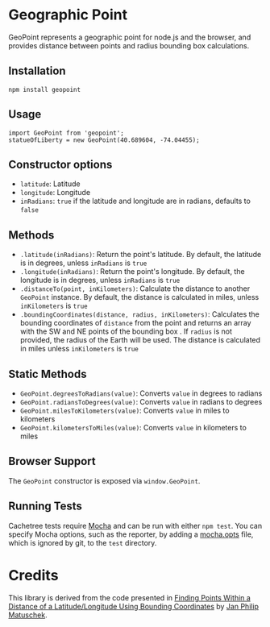 # Geographic Point

GeoPoint represents a geographic point for node.js and the browser, and provides distance between points and radius bounding box calculations.

## Installation

    npm install geopoint 

## Usage

```
import GeoPoint from 'geopoint';
statueOfLiberty = new GeoPoint(40.689604, -74.04455);
```

## Constructor options

* `latitude`: Latitude
* `longitude`: Longitude
* `inRadians`: `true` if the latitude and longitude are in radians, defaults to `false`

## Methods

* `.latitude(inRadians)`: Return the point's latitude. By default, the latitude is in degrees, unless `inRadians` is `true`
* `.longitude(inRadians)`: Return the point's longitude. By default, the longitude is in degrees, unless `inRadians` is `true`
* `.distanceTo(point, inKilometers)`: Calculate the distance to another `GeoPoint` instance. By default, the distance is calculated in miles, unless `inKilometers` is `true`
* `.boundingCoordinates(distance, radius, inKilometers)`: Calculates the bounding coordinates of `distance` from the point and returns an array with the SW and NE points of the bounding box . If `radius` is not provided, the radius of the Earth will be used. The distance is calculated in miles unless `inKilometers` is `true`

## Static Methods

* `GeoPoint.degreesToRadians(value)`: Converts `value` in degrees to radians
* `GeoPoint.radiansToDegrees(value)`: Converts `value` in radians to degrees
* `GeoPoint.milesToKilometers(value)`: Converts `value` in miles to kilometers
* `GeoPoint.kilometersToMiles(value)`: Converts `value` in kilometers to miles

## Browser Support

The `GeoPoint` constructor is exposed via `window.GeoPoint`.

## Running Tests

Cachetree tests require [Mocha](http://visionmedia.github.com/mocha/) and can be run with either `npm test`.  You can specify Mocha options, such as the reporter, by adding a [mocha.opts](http://visionmedia.github.com/mocha/#mocha.opts) file, which is ignored by git, to the `test` directory.
 
# Credits

This library is derived from the code presented in [Finding Points Within a Distance of a Latitude/Longitude Using Bounding Coordinates](http://janmatuschek.de/LatitudeLongitudeBoundingCoordinates) by [Jan Philip Matuschek](http://janmatuschek.de/Contact).
